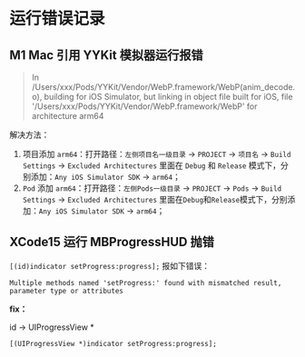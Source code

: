 # 运行错误记录



## M1 Mac 引用 YYKit 模拟器运行报错

> In /Users/xxx/Pods/YYKit/Vendor/WebP.framework/WebP(anim_decode.o), building for iOS Simulator, but linking in object file built for iOS, file '/Users/xxx/Pods/YYKit/Vendor/WebP.framework/WebP' for architecture arm64

解决方法：

1. 项目添加 `arm64`：打开路径：`左侧项目名一级目录` -> `PROJECT` -> `项目名` -> `Build Settings` -> `Excluded Architectures` 里面在 `Debug` 和 `Release` 模式下，分别添加：`Any iOS Simulator SDK` ->  `arm64`；
2. `Pod` 添加 `arm64`：打开路径：`左侧Pods一级目录` -> `PROJECT` -> `Pods` -> `Build Settings` -> `Excluded Architectures` 里面在`Debug`和`Release`模式下，分别添加：`Any iOS Simulator SDK` -> `arm64`；



## XCode15 运行 MBProgressHUD 抛错

```[(id)indicator setProgress:progress];``` 报如下错误：

`Multiple methods named 'setProgress:' found with mismatched result, parameter type or attributes`

**fix：**

id -> UIProgressView *

```[(UIProgressView *)indicator setProgress:progress];```

